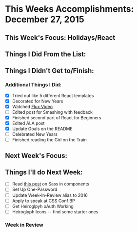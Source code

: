 # This Weeks Accomplishments: December 27, 2015

## This Week's Focus: Holidays/React

## Things I Did From the List:

## Things I Didn't Get to/Finish:

### Additional Things I Did:

- [x] Tried out like 5 different React templates
- [x] Decorated for New Years
- [x] Watched [Flux Video](https://www.youtube.com/watch?v=jnOAbsBsd4g)
- [ ] Edited post for Smashing with feedback
- [x] Finished second part of React for Beginners
- [x] Edited ALA post
- [x] Update Goals on the README
- [ ] Celebrated New Years
- [ ] Finished reading the Girl on the Train

## Next Week's Focus:

## Things I'll do Next Week:

- [ ] Read [this post](http://hugogiraudel.com/2015/06/18/styling-react-components-in-sass/) on Sass in components
- [ ] Set Up One-Password
- [ ] Update Week-In-Review alias to 2016
- [ ] Apply to speak at CSS Conf BP
- [ ] Get Heiroglpyh oAuth Working
- [ ] Heiroglyph Icons -- find some starter ones

### Week in Review
